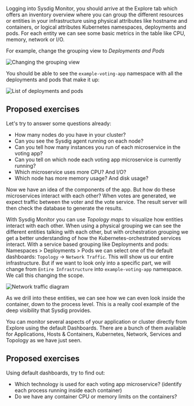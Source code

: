Logging into Sysdig Monitor, you should arrive at the Explore tab which offers an inventory overview where you can group the different resources or entities in your infrastructure using physical attributes like hostname and containers, or logical attributes Kubernetes namespaces, deployments and pods. For each entity we can see some basic metrics in the table like CPU, memory, network or I/O.

For example, change the grouping view to _Deployments and Pods_

![Changing the grouping view](/sysdig/scenarios/monitor-lab01/assets/image01.png)

You should be able to see the `example-voting-app` namespace with all the deployments and pods that make it up:

![List of deployments and pods](/sysdig/scenarios/monitor-lab01/assets/image02.png)

Proposed exercises
------------------

Let's try to answer some questions already:

- How many nodes do you have in your cluster?
- Can you see the Sysdig agent running on each node?
- Can you tell how many instances you run of each microservice in the voting app?
- Can you tell on which node each voting app microservice is currently running?
- Which microservice uses more CPU? And I/O?
- Which node has more memory usage? And disk usage?

Now we have an idea of the components of the app. But how do these microservices interact with each other? When votes are generated, we  expect traffic between the voter and the vote service. The result server will then check the database to generate the results.

With Sysdig Monitor you can use _Topology maps_ to visualize how entities interact with each other. When using a physical grouping we can see the different entities talking with each other, but with orchestration grouping we get a better understanding of how the Kubernetes-orchestrated services interact. With a service based grouping like Deployments and pods: Namespaces &gt; Deployments &gt; Pods we can select one of the default dashboards: `Topology` → `Network Traffic`. This will show us our entire infrastructure. But if we want to look only into a specific part, we will change from `Entire Infrastructure` into `example-voting-app` namespace. We call this changing the scope.

![Network traffic diagram](/sysdig/scenarios/monitor-lab01/assets/image03.png)

As we drill into these entities, we can see how we can even look inside the container, down to the process level. This is a really cool example of the deep visibility that Sysdig provides.

You can monitor several aspects of your application or cluster directly from Explore using the default Dashboards. There are a bunch of them available for Applications, Hosts & Containers, Kubernetes, Network, Services and Topology as we have just seen.

Proposed exercises
------------------

Using default dashboards, try to find out:

- Which technology is used for each voting app microservice? (identify each process running inside each container)
- Do we have any container CPU or memory limits on the containers?
